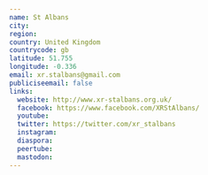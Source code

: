 ```yaml
---
name: St Albans
city:
region:
country: United Kingdom
countrycode: gb
latitude: 51.755
longitude: -0.336
email: xr.stalbans@gmail.com
publiciseemail: false
links:
  website: http://www.xr-stalbans.org.uk/
  facebook: https://www.facebook.com/XRStAlbans/
  youtube:
  twitter: https://twitter.com/xr_stalbans
  instagram:
  diaspora:
  peertube:
  mastodon:
---
```

